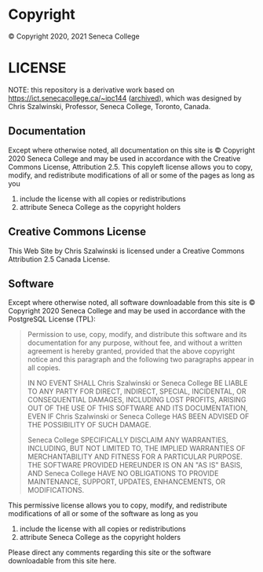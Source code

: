 # Copyright

&copy; Copyright 2020, 2021 Seneca College

# LICENSE

NOTE: this repository is a derivative work based on https://ict.senecacollege.ca/~ipc144 ([archived](https://web.archive.org/web/20210127043620/https://ict.senecacollege.ca/~ipc144/)), which was designed by Chris Szalwinski, Professor, Seneca College, Toronto, Canada.

## Documentation

Except where otherwise noted, all documentation on this site is &copy; Copyright 2020 Seneca College and may be used in accordance with the Creative Commons License, Attribution 2.5. This copyleft license allows you to copy, modify, and redistribute modifications of all or some of the pages as long as you

1. include the license with all copies or redistributions
1. attribute Seneca College as the copyright holders

## Creative Commons License

This Web Site by Chris Szalwinski is licensed under a Creative Commons Attribution 2.5 Canada License.

## Software

Except where otherwise noted, all software downloadable from this site is &copy; Copyright 2020 Seneca College and may be used in accordance with the PostgreSQL License (TPL):

> Permission to use, copy, modify, and distribute this software and its documentation for any purpose, without fee, and without a written agreement is hereby granted, provided that the above copyright notice and this paragraph and the following two paragraphs appear in all copies.
>
> IN NO EVENT SHALL Chris Szalwinski or Seneca College BE LIABLE TO ANY PARTY FOR DIRECT, INDIRECT, SPECIAL, INCIDENTAL, OR CONSEQUENTIAL DAMAGES, INCLUDING LOST PROFITS, ARISING OUT OF THE USE OF THIS SOFTWARE AND ITS DOCUMENTATION, EVEN IF Chris Szalwinski or Seneca College HAS BEEN ADVISED OF THE POSSIBILITY OF SUCH DAMAGE.
>
> Seneca College SPECIFICALLY DISCLAIM ANY WARRANTIES, INCLUDING, BUT NOT LIMITED TO, THE IMPLIED WARRANTIES OF MERCHANTABILITY AND FITNESS FOR A PARTICULAR PURPOSE. THE SOFTWARE PROVIDED HEREUNDER IS ON AN "AS IS" BASIS, AND Seneca College HAVE NO OBLIGATIONS TO PROVIDE MAINTENANCE, SUPPORT, UPDATES, ENHANCEMENTS, OR MODIFICATIONS.

This permissive license allows you to copy, modify, and redistribute modifications of all or some of the software as long as you

1. include the license with all copies or redistributions
1. attribute Seneca College as the copyright holders

Please direct any comments regarding this site or the software downloadable from this site here.
